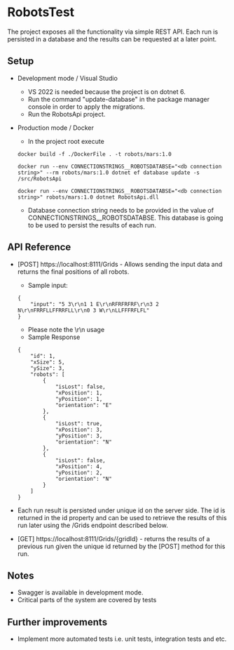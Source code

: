 # RobotsTest

The project exposes all the functionality via simple  REST API. Each run is persisted in a database and the results can be requested at a later point.

## Setup
- Development mode / Visual Studio
    - VS 2022 is needed because the project is on dotnet 6.
    - Run the command "update-database" in the package manager console in order to apply the migrations.
    - Run the RobotsApi project.
- Production mode / Docker
    - In the project root execute 

    ```
    docker build -f ./DockerFile . -t robots/mars:1.0

    docker run --env CONNECTIONSTRINGS__ROBOTSDATABSE="<db connection string>" --rm robots/mars:1.0 dotnet ef database update -s /src/RobotsApi

    docker run --env CONNECTIONSTRINGS__ROBOTSDATABSE="<db connection string>" robots/mars:1.0 dotnet RobotsApi.dll
    ```

    - Database connection string needs to be provided in the value of CONNECTIONSTRINGS__ROBOTSDATABSE. This database is going to be used to persist the results of each run.

## API Reference
- [POST] https://localhost:8111/Grids - Allows sending the input data and returns the final positions of all robots.
    - Sample input: 

    ```
    {
        "input": "5 3\r\n1 1 E\r\nRFRFRFRF\r\n3 2 N\r\nFRRFLLFFRRFLL\r\n0 3 W\r\nLLFFFRFLFL"
    }
    ```

    - Please note the \r\n usage
    - Sample Response

    ```
    {
        "id": 1,
        "xSize": 5,
        "ySize": 3,
        "robots": [
            {
                "isLost": false,
                "xPosition": 1,
                "yPosition": 1,
                "orientation": "E"
            },
            {
                "isLost": true,
                "xPosition": 3,
                "yPosition": 3,
                "orientation": "N"
            },
            {
                "isLost": false,
                "xPosition": 4,
                "yPosition": 2,
                "orientation": "N"
            }
        ]
    }
    ```
- Each run result is persisted under unique id on the server side. The id is returned in the id property and can be used to retrieve the results of this run later using the /Grids endpoint described below.

- [GET] https://localhost:8111/Grids/{gridId} - returns the results of a previous run given the unique id returned by the [POST] method for this run.
        
## Notes
- Swagger is available in development mode.
- Critical parts of the system are covered by tests
    
## Further improvements
- Implement more automated tests i.e. unit tests, integration tests and etc.
